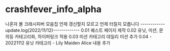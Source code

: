# crashfever_info_alpha
나혼자 볼 크래시피버 모음집
언제 갱신할지 모르고 언제 터질지 모릅니다
------------update.log(2022/11/12)-------------
0.01
퀘스트 페이지 제작
0.02
유닛, 미션, 문의등 카테고리화, 하이퍼링크 적용
0.03
미션 카테고리 데일리 미션 추가
0.04 - 20221112
유닛 카테고리 - Lily Maiden Alice 내용 추가
